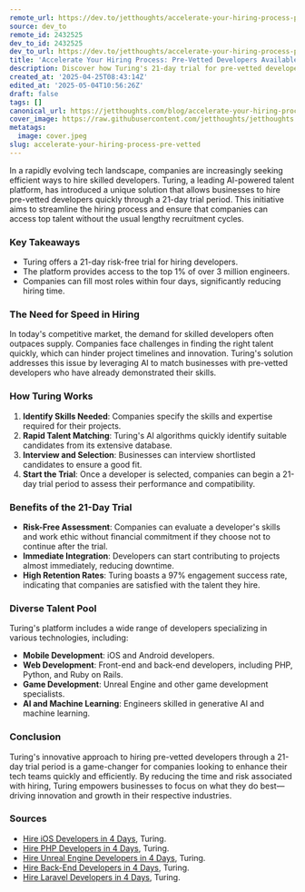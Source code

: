 ```yaml
---
remote_url: https://dev.to/jetthoughts/accelerate-your-hiring-process-pre-vetted-developers-available-for-21-day-trials-i9m
source: dev_to
remote_id: 2432525
dev_to_id: 2432525
dev_to_url: https://dev.to/jetthoughts/accelerate-your-hiring-process-pre-vetted-developers-available-for-21-day-trials-i9m
title: 'Accelerate Your Hiring Process: Pre-Vetted Developers Available for 21-Day Trials'
description: Discover how Turing's 21-day trial for pre-vetted developers can streamline your hiring process and help you access top talent quickly.
created_at: '2025-04-25T08:43:14Z'
edited_at: '2025-05-04T10:56:26Z'
draft: false
tags: []
canonical_url: https://jetthoughts.com/blog/accelerate-your-hiring-process-pre-vetted/
cover_image: https://raw.githubusercontent.com/jetthoughts/jetthoughts.github.io/master/content/blog/accelerate-your-hiring-process-pre-vetted/cover.jpeg
metatags:
  image: cover.jpeg
slug: accelerate-your-hiring-process-pre-vetted
---
```

In a rapidly evolving tech landscape, companies are increasingly seeking efficient ways to hire skilled developers. Turing, a leading AI-powered talent platform, has introduced a unique solution that allows businesses to hire pre-vetted developers quickly through a 21-day trial period. This initiative aims to streamline the hiring process and ensure that companies can access top talent without the usual lengthy recruitment cycles.

### Key Takeaways

*   Turing offers a 21-day risk-free trial for hiring developers.
*   The platform provides access to the top 1% of over 3 million engineers.
*   Companies can fill most roles within four days, significantly reducing hiring time.

### The Need for Speed in Hiring

In today's competitive market, the demand for skilled developers often outpaces supply. Companies face challenges in finding the right talent quickly, which can hinder project timelines and innovation. Turing's solution addresses this issue by leveraging AI to match businesses with pre-vetted developers who have already demonstrated their skills.

### How Turing Works

1.  **Identify Skills Needed**: Companies specify the skills and expertise required for their projects.
2.  **Rapid Talent Matching**: Turing's AI algorithms quickly identify suitable candidates from its extensive database.
3.  **Interview and Selection**: Businesses can interview shortlisted candidates to ensure a good fit.
4.  **Start the Trial**: Once a developer is selected, companies can begin a 21-day trial period to assess their performance and compatibility.

### Benefits of the 21-Day Trial

*   **Risk-Free Assessment**: Companies can evaluate a developer's skills and work ethic without financial commitment if they choose not to continue after the trial.
*   **Immediate Integration**: Developers can start contributing to projects almost immediately, reducing downtime.
*   **High Retention Rates**: Turing boasts a 97% engagement success rate, indicating that companies are satisfied with the talent they hire.

### Diverse Talent Pool

Turing's platform includes a wide range of developers specializing in various technologies, including:

*   **Mobile Development**: iOS and Android developers.
*   **Web Development**: Front-end and back-end developers, including PHP, Python, and Ruby on Rails.
*   **Game Development**: Unreal Engine and other game development specialists.
*   **AI and Machine Learning**: Engineers skilled in generative AI and machine learning.

### Conclusion

Turing's innovative approach to hiring pre-vetted developers through a 21-day trial period is a game-changer for companies looking to enhance their tech teams quickly and efficiently. By reducing the time and risk associated with hiring, Turing empowers businesses to focus on what they do best—driving innovation and growth in their respective industries.

### Sources

*   [Hire iOS Developers in 4 Days](https://www.turing.com/hire/ios-developers), Turing.
*   [Hire PHP Developers in 4 Days](https://www.turing.com/hire/php-developers), Turing.
*   [Hire Unreal Engine Developers in 4 Days](https://www.turing.com/pt/hire/unreal-engine-developers), Turing.
*   [Hire Back-End Developers in 4 Days](https://www.turing.com/hire/back-end-developers), Turing.
*   [Hire Laravel Developers in 4 Days](https://www.turing.com/hire/laravel-developers), Turing.